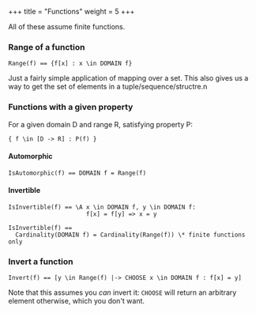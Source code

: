 +++
title = "Functions"
weight = 5
+++

All of these assume finite functions.

### Range of a function

```
Range(f) == {f[x] : x \in DOMAIN f}
```

Just a fairly simple application of mapping over a set. This also gives us a way to get the set of elements in a tuple/sequence/structre.n

### Functions with a given property

For a given domain D and range R, satisfying property P:
```
{ f \in [D -> R] : P(f) }
```

#### Automorphic

```
IsAutomorphic(f) == DOMAIN f = Range(f)
```

#### Invertible

```
IsInvertible(f) == \A x \in DOMAIN f, y \in DOMAIN f:
                      f[x] = f[y] => x = y

IsInvertible(f) == 
  Cardinality(DOMAIN f) = Cardinality(Range(f)) \* finite functions only
```

### Invert a function

```
Invert(f) == [y \in Range(f) |-> CHOOSE x \in DOMAIN f : f[x] = y]
```

Note that this assumes you _can_ invert it: `CHOOSE` will return an arbitrary element otherwise, which you don't want.
